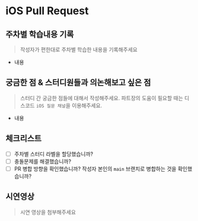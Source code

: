 # iOS Pull Request

## 주차별 학습내용 기록

> 작성자가 편한대로 주차별 학습한 내용을 기록해주세요

- 내용

## 궁금한 점 & 스터디원들과 의논해보고 싶은 점

> 스터디 간 궁금한 점들에 대해서 작성해주세요.
> 파트장의 도움이 필요할 때는 디스코드 `iOS 질문 채널`을 이용해주세요.

- 내용

## 체크리스트

- [ ] 주차별 스터디 라벨을 할당했습니까?
- [ ] 충돌문제를 해결했습니까?
- [ ] PR 병합 방향을 확인했습니까? 작성자 본인의 `main` 브랜치로 병합하는 것을 확인했습니까?

## 시연영상

> 시연 영상을 첨부해주세요 
